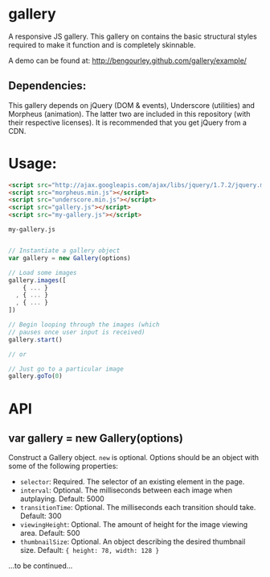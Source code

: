 gallery
=======

A responsive JS gallery. This gallery on contains the
basic structural styles required to make it function and
is completely skinnable.

A demo can be found at: http://bengourley.github.com/gallery/example/

## Dependencies:

This gallery depends on jQuery (DOM & events), Underscore (utilities)
and Morpheus (animation). The latter two are included in this repository
(with their respective licenses). It is recommended that you get jQuery from
a CDN.

# Usage:

```html
<script src="http://ajax.googleapis.com/ajax/libs/jquery/1.7.2/jquery.min.js"></script>
<script src="morpheus.min.js"></script>
<script src="underscore.min.js"></script>
<script src="gallery.js"></script>
<script src="my-gallery.js"></script>
```

`my-gallery.js`
```js

// Instantiate a gallery object
var gallery = new Gallery(options)

// Load some images
gallery.images([
    { ... }
  , { ... }
  , { ... }
])

// Begin looping through the images (which
// pauses once user input is received)
gallery.start()

// or

// Just go to a particular image
gallery.goTo(0)
```

# API

## var gallery = new Gallery(options)

Construct a Gallery object. `new` is optional. Options should be
an object with some of the following properties:

- `selector`: Required. The selector of an existing element in the page.
- `interval`: Optional. The milliseconds between each image when autplaying. Default: 5000
- `transitionTime`: Optional. The milliseconds each transition should take. Default: 300
- `viewingHeight`: Optional. The amount of height for the image viewing area. Default: 500
- `thumbnailSize`: Optional. An object describing the desired thumbnail size. Default: `{ height: 78, width: 128 }`

...to be continued...